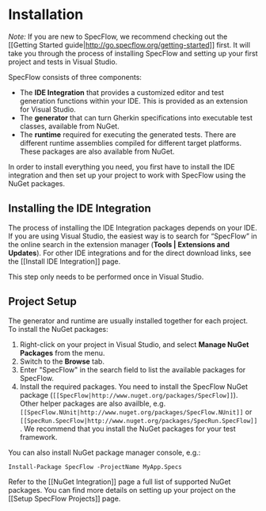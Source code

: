 # Installation

_Note:_ If you are new to SpecFlow, we recommend checking out the [[Getting Started guide|http://go.specflow.org/getting-started]] first. It will take you through the process of installing SpecFlow and setting up your first project and tests in Visual Studio. 

SpecFlow consists of three components:

* The **IDE Integration** that provides a customized editor and test generation functions within your IDE. This is provided as an extension for Visual Studio.
* The **generator** that can turn Gherkin specifications into executable test classes, available from NuGet.
* The **runtime** required for executing the generated tests. There are different runtime assemblies compiled for different target platforms. These packages are also available from NuGet.

In order to install everything you need, you first have to install the IDE integration and then set up your project to work with SpecFlow using the NuGet packages.

## Installing the IDE Integration

The process of installing the IDE Integration packages depends on your IDE. If you are using Visual Studio, the easiest way is to search for “SpecFlow” in the online search in the extension manager (**Tools | Extensions and Updates**). For other IDE integrations and for the direct download links, see the [[Install IDE Integration]] page.

This step only needs to be performed once in Visual Studio.

## Project Setup

The generator and runtime are usually installed together for each project. To install the NuGet packages:

1. Right-click on your project in Visual Studio, and select **Manage NuGet Packages** from the menu.
1. Switch to the **Browse** tab.
1. Enter "SpecFlow" in the search field to list the available packages for SpecFlow.
1. Install the required packages. You need to install the 
SpecFlow NuGet package (`[[SpecFlow|http://www.nuget.org/packages/SpecFlow]]`). 
Other helper packages are also availble, e.g. `[[SpecFlow.NUnit|http://www.nuget.org/packages/SpecFlow.NUnit]]` or `[[SpecRun.SpecFlow|http://www.nuget.org/packages/SpecRun.SpecFlow]]`. We recommend that you install the NuGet packages for your test framework.

You can also install NuGet package manager console, e.g.:

```
Install-Package SpecFlow -ProjectName MyApp.Specs
```

Refer to the [[NuGet Integration]] page a full list of supported NuGet packages. You can find more details on setting up your project on the [[Setup SpecFlow Projects]] page.